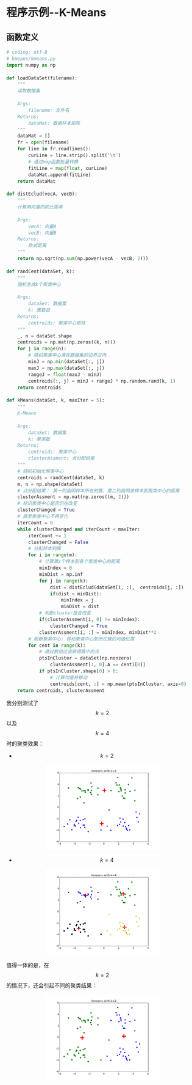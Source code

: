 程序示例--K-Means
=============

函数定义
-------

```python
# coding: utf-8
# kmeans/kmeans.py
import numpy as np

def loadDataSet(filename):
    """
    读取数据集

    Args:
        filename: 文件名
    Returns:
        dataMat: 数据样本矩阵
    """
    dataMat = []
    fr = open(filename)
    for line in fr.readlines():
        curLine = line.strip().split('\t')
        # 通过map函数批量转换
        fitLine = map(float, curLine)
        dataMat.append(fitLine)
    return dataMat

def distEclud(vecA, vecB):
    """
    计算两向量的欧氏距离

    Args:
        vecA: 向量A
        vecB: 向量B
    Returns:
        欧式距离
    """
    return np.sqrt(np.sum(np.power(vecA - vecB, 2)))

def randCent(dataSet, k):
    """
    随机生成k个聚类中心

    Args:
        dataSet: 数据集
        k: 簇数目
    Returns:
        centroids: 聚类中心矩阵
    """
    _, n = dataSet.shape
    centroids = np.mat(np.zeros((k, n)))
    for j in range(n):
        # 随机聚类中心落在数据集的边界之内
        minJ = np.min(dataSet[:, j])
        maxJ = np.max(dataSet[:, j])
        rangeJ = float(maxJ - minJ)
        centroids[:, j] = minJ + rangeJ * np.random.rand(k, 1)
    return centroids

def kMeans(dataSet, k, maxIter = 5):
    """
    K-Means

    Args:
        dataSet: 数据集
        k: 聚类数
    Returns:
        centroids: 聚类中心
        clusterAssment: 点分配结果
    """
    # 随机初始化聚类中心
    centroids = randCent(dataSet, k)
    m, n = np.shape(dataSet)
    # 点分配结果： 第一列指明样本所在的簇，第二列指明该样本到聚类中心的距离
    clusterAssment = np.mat(np.zeros((m, 2)))
    # 标识聚类中心是否仍在改变
    clusterChanged = True
    # 直至聚类中心不再变化
    iterCount = 0
    while clusterChanged and iterCount < maxIter:
        iterCount += 1
        clusterChanged = False
        # 分配样本到簇
        for i in range(m):
            # 计算第i个样本到各个聚类中心的距离
            minIndex = 0
            minDist = np.inf
            for j in range(k):
                dist = distEclud(dataSet[i, :],  centroids[j, :])
                if(dist < minDist):
                    minIndex = j
                    minDist = dist
            # 判断cluster是否改变
            if(clusterAssment[i, 0] != minIndex):
                clusterChanged = True
            clusterAssment[i, :] = minIndex, minDist**2
        # 刷新聚类中心: 移动聚类中心到所在簇的均值位置
        for cent in range(k):
            # 通过数组过滤获得簇中的点
            ptsInCluster = dataSet[np.nonzero(
                clusterAssment[:, 0].A == cent)[0]]
            if ptsInCluster.shape[0] > 0:
                # 计算均值并移动
                centroids[cent, :] = np.mean(ptsInCluster, axis=0)
    return centroids, clusterAssment
```

我分别测试了 $$k=2$$ 以及 $$k=4$$ 时的聚类效果：

- $$k=2$$

<div style="text-align: center">
<img src="../attachments/kmeans_2.png" width="300"></img>
</div>

- $$k=4$$

<div style="text-align: center">
<img src="../attachments/kmeans_4.png" width="300"></img>
</div>

值得一体的是，在 $$k=2$$ 的情况下，还会引起不同的聚类结果：

<div style="text-align: center">
<img src="../attachments/kmeans_2_2.png" width="300"></img>
</div>
